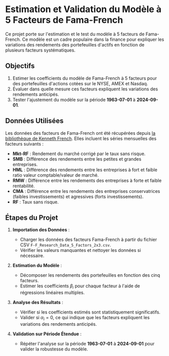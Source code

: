 # Estimation et Validation du Modèle à 5 Facteurs de Fama-French

Ce projet porte sur l'estimation et le test du modèle à 5 facteurs de Fama-French. Ce modèle est un cadre populaire dans la finance pour expliquer les variations des rendements des portefeuilles d'actifs en fonction de plusieurs facteurs systématiques.

## Objectifs

1. Estimer les coefficients du modèle de Fama-French à 5 facteurs pour des portefeuilles d'actions cotées sur le NYSE, AMEX et Nasdaq.
2. Évaluer dans quelle mesure ces facteurs expliquent les variations des rendements anticipés.
3. Tester l'ajustement du modèle sur la période **1963-07-01** à **2024-09-01**.

## Données Utilisées

Les données des facteurs de Fama-French ont été récupérées depuis [la bibliothèque de Kenneth French](https://mba.tuck.dartmouth.edu/pages/faculty/ken.french/data_library.html). Elles incluent les séries mensuelles des facteurs suivants :

- **Mkt-RF** : Rendement du marché corrigé par le taux sans risque.
- **SMB** : Différence des rendements entre les petites et grandes entreprises.
- **HML** : Différence des rendements entre les entreprises à fort et faible ratio valeur comptable/valeur de marché.
- **RMW** : Différence entre les rendements des entreprises à forte et faible rentabilité.
- **CMA** : Différence entre les rendements des entreprises conservatrices (faibles investissements) et agressives (forts investissements).
- **RF** : Taux sans risque.

## Étapes du Projet

1. **Importation des Données** :
   - Charger les données des facteurs Fama-French à partir du fichier CSV `F-F_Research_Data_5_Factors_2x3.csv`.
   - Vérifier les valeurs manquantes et nettoyer les données si nécessaire.

2. **Estimation du Modèle** :
   - Décomposer les rendements des portefeuilles en fonction des cinq facteurs.
   - Estimer les coefficients $\beta_i$ pour chaque facteur à l'aide de régressions linéaires multiples.

3. **Analyse des Résultats** :
   - Vérifier si les coefficients estimés sont statistiquement significatifs.
   - Valider si $\alpha_i = 0$, ce qui indique que les facteurs expliquent les variations des rendements anticipés.

4. **Validation sur Période Étendue** :
   - Répéter l'analyse sur la période **1963-07-01** à **2024-09-01** pour valider la robustesse du modèle.


